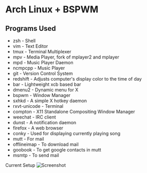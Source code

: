 Arch Linux + BSPWM
==================

## Programs Used
+ zsh - Shell
+ vim - Text Editor
+ tmux - Terminal Multiplexer
+ mpv - Media Player, fork of mplayer2 and mplayer
+ mpd - Music Player Daemon
+ ncmpcpp - Music Player
+ git - Version Control System
+ redshift - Adjusts computer's display color to the time of day
+ bar - Lightweight xcb based bar
+ dmenu2 - Dynamic menu for X
+ bspwm - Window Manager
+ sxhkd - A simple X hotkey daemon
+ rxvt-unicode - Terminal
+ compton - X11 Standalone Compositing Window Manager
+ weechat - IRC client
+ dunst - A notification daemon
+ firefox - A web browser
+ conky - Used for displaying currently playing song
+ mutt - For mail
+ offlineimap - To download mail
+ goobook - To get google contacts in mutt
+ msmtp - To send mail

Current Setup
![Screenshot](https://raw.githubusercontent.com/zero57/dotfiles/master/.config/screenshots/screenshot2.png "Screenshot")
